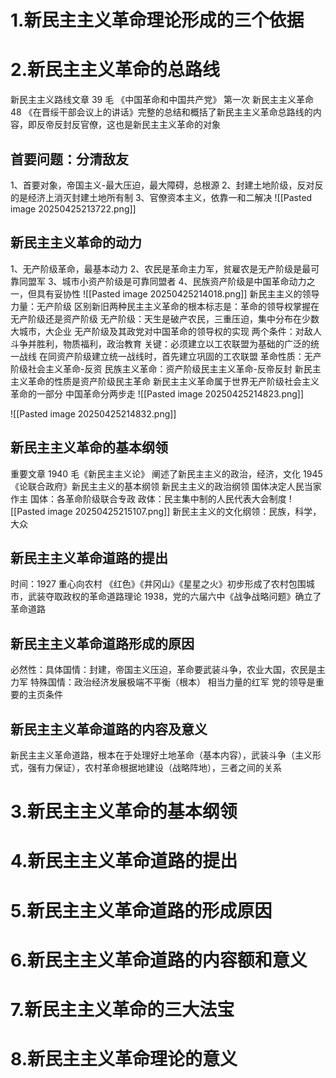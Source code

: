 # 1.新民主主义革命理论形成的三个依据
# 2.新民主主义革命的总路线
新民主主义路线文章
39 毛 《中国革命和中国共产党》
第一次 新民主主义革命
48 《在晋绥干部会议上的讲话》完整的总结和概括了新民主主义革命总路线的内容，即反帝反封反官僚，这也是新民主主义革命的对象
## 首要问题：分清敌友
1、首要对象，帝国主义-最大压迫，最大障碍，总根源
2、封建土地阶级，反对反的是经济上消灭封建土地所有制
3、官僚资本主义，依靠一和二解决
![[Pasted image 20250425213722.png]]
## 新民主主义革命的动力
1、无产阶级革命，最基本动力
2、农民是革命主力军，贫雇农是无产阶级是最可靠同盟军
3、城市小资产阶级是可靠同盟者
4、民族资产阶级是中国革命动力之一，但具有妥协性
![[Pasted image 20250425214018.png]]
新民主主义的领导力量：无产阶级
区别新旧两种民主主义革命的根本标志是：革命的领导权掌握在无产阶级还是资产阶级
无产阶级：天生是破产农民，三重压迫，集中分布在少数大城市，大企业
无产阶级及其政党对中国革命的领导权的实现
两个条件：对敌人斗争并胜利，物质福利，政治教育
关键：必须建立以工农联盟为基础的广泛的统一战线
在同资产阶级建立统一战线时，首先建立巩固的工农联盟
革命性质：无产阶级社会主义革命-反资
民族主义革命：资产阶级民主主义革命-反帝反封
新民主主义革命的性质是资产阶级民主革命
新民主主义革命属于世界无产阶级社会主义革命的一部分
中国革命分两步走
![[Pasted image 20250425214823.png]]


![[Pasted image 20250425214832.png]]
## 新民主主义革命的基本纲领
重要文章
1940 毛《新民主主义论》 阐述了新民主主义的政治，经济，文化
1945 《论联合政府》新民主主义的基本纲领
新民主主义的政治纲领
国体决定人民当家作主
国体：各革命阶级联合专政
政体：民主集中制的人民代表大会制度
![[Pasted image 20250425215107.png]]
新民主主义的文化纲领：民族，科学，大众
## 新民主主义革命道路的提出
时间：1927 重心向农村
《红色》《井冈山》《星星之火》初步形成了农村包围城市，武装夺取政权的革命道路理论
1938，党的六届六中《战争战略问题》确立了革命道路
## 新民主主义革命道路形成的原因
必然性：具体国情：封建，帝国主义压迫，革命要武装斗争，农业大国，农民是主力军
特殊国情：政治经济发展极端不平衡（根本）
相当力量的红军
党的领导是重要的主页条件
## 新民主主义革命道路的内容及意义
新民主主义革命道路，根本在于处理好土地革命（基本内容），武装斗争（主义形式，强有力保证），农村革命根据地建设（战略阵地），三者之间的关系
# 3.新民主主义革命的基本纲领
# 4.新民主主义革命道路的提出
# 5.新民主主义革命道路的形成原因
# 6.新民主主义革命道路的内容额和意义
# 7.新民主主义革命的三大法宝
# 8.新民主主义革命理论的意义
